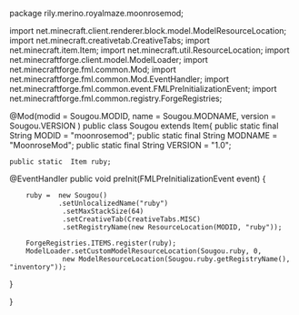 package rily.merino.royalmaze.moonrosemod;

import net.minecraft.client.renderer.block.model.ModelResourceLocation;
import net.minecraft.creativetab.CreativeTabs;
import net.minecraft.item.Item;
import net.minecraft.util.ResourceLocation;
import net.minecraftforge.client.model.ModelLoader;
import net.minecraftforge.fml.common.Mod;
import net.minecraftforge.fml.common.Mod.EventHandler;
import net.minecraftforge.fml.common.event.FMLPreInitializationEvent;
import net.minecraftforge.fml.common.registry.ForgeRegistries;

@Mod(modid = Sougou.MODID, name = Sougou.MODNAME, version = Sougou.VERSION )
public class Sougou extends Item{
	 public static final String MODID = "moonrosemod";
	 public static final String MODNAME = "MoonroseMod";
	 public static final String VERSION = "1.0";
	 
	public static  Item ruby;

@EventHandler
	 public void preInit(FMLPreInitializationEvent event) {
		
		ruby =  new Sougou()
				.setUnlocalizedName("ruby")
				 .setMaxStackSize(64)
				 .setCreativeTab(CreativeTabs.MISC)
				 .setRegistryName(new ResourceLocation(MODID, "ruby"));
		
		ForgeRegistries.ITEMS.register(ruby);
		ModelLoader.setCustomModelResourceLocation(Sougou.ruby, 0,
				 new ModelResourceLocation(Sougou.ruby.getRegistryName(), "inventory"));
	
 }
	 
}
